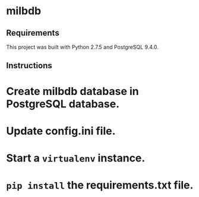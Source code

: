# milbdb

## Requirements
This project was built with Python 2.7.5 and PostgreSQL 9.4.0.

## Instructions
# Create milbdb database in PostgreSQL database.
# Update config.ini file.
# Start a ```virtualenv``` instance.
# ```pip install``` the requirements.txt file.